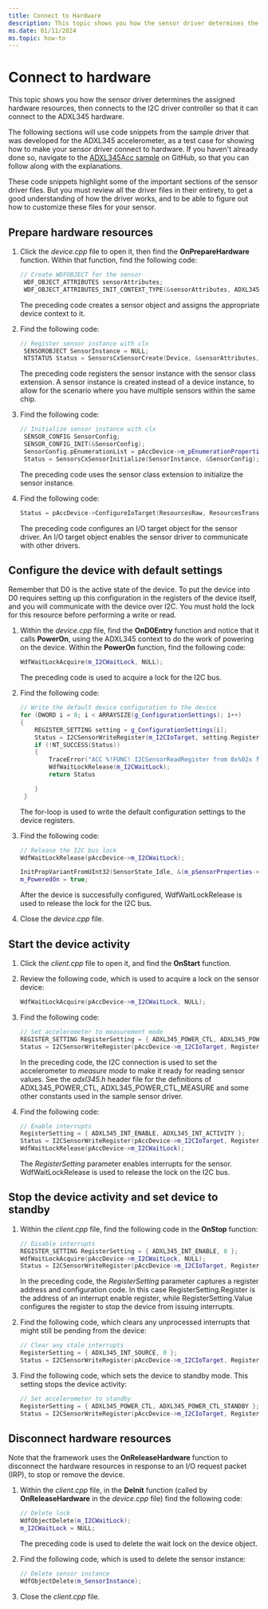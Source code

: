 ```yaml
---
title: Connect to Hardware
description: This topic shows you how the sensor driver determines the assigned hardware resources and connects to the I2C driver controller.
ms.date: 01/11/2024
ms.topic: how-to
---
```


# Connect to hardware

This topic shows you how the sensor driver determines the assigned hardware resources, then connects to the I2C driver controller so that it can connect to the ADXL345 hardware.

The following sections will use code snippets from the sample driver that was developed for the ADXL345 accelerometer, as a test case for showing how to make your sensor driver connect to hardware. If you haven't already done so, navigate to the [ADXL345Acc sample](https://github.com/Microsoft/Windows-driver-samples/tree/1fbea08887e10e087c3f6bb0be8968e29e20cc84/sensors/ADXL345Acc) on GitHub, so that you can follow along with the explanations.

These code snippets highlight some of the important sections of the sensor driver files. But you must review all the driver files in their entirety, to get a good understanding of how the driver works, and to be able to figure out how to customize these files for your sensor.

## Prepare hardware resources

1. Click the *device.cpp* file to open it, then find the **OnPrepareHardware** function. Within that function, find the following code:

   ```cpp
   // Create WDFOBJECT for the sensor
    WDF_OBJECT_ATTRIBUTES sensorAttributes;
    WDF_OBJECT_ATTRIBUTES_INIT_CONTEXT_TYPE(&sensorAttributes, ADXL345AccDevice);
   ```

    The preceding code creates a sensor object and assigns the appropriate device context to it.

1. Find the following code:

   ```cpp
   // Register sensor instance with clx
    SENSOROBJECT SensorInstance = NULL;
    NTSTATUS Status = SensorsCxSensorCreate(Device, &sensorAttributes, &SensorInstance);
   ```

    The preceding code registers the sensor instance with the sensor class extension. A sensor instance is created instead of a device instance, to allow for the scenario where you have multiple sensors within the same chip.

1. Find the following code:

   ```cpp
   // Initialize sensor instance with clx
    SENSOR_CONFIG SensorConfig;
    SENSOR_CONFIG_INIT(&SensorConfig);
    SensorConfig.pEnumerationList = pAccDevice->m_pEnumerationProperties;
    Status = SensorsCxSensorInitialize(SensorInstance, &SensorConfig);
   ```

    The preceding code uses the sensor class extension to initialize the sensor instance.

1. Find the following code:

   ```cpp
   Status = pAccDevice->ConfigureIoTarget(ResourcesRaw, ResourcesTranslated);
   ```

    The preceding code configures an I/O target object for the sensor driver. An I/O target object enables the sensor driver to communicate with other drivers.

## Configure the device with default settings

Remember that D0 is the active state of the device. To put the device into D0 requires setting up this configuration in the registers of the device itself, and you will communicate with the device over I2C. You must hold the lock for this resource before performing a write or read.

1. Within the *device.cpp* file, find the **OnD0Entry** function and notice that it calls **PowerOn**, using the ADXL345 context to do the work of powering on the device. Within the **PowerOn** function, find the following code:

    ```cpp
    WdfWaitLockAcquire(m_I2CWaitLock, NULL);
    ```

    The preceding code is used to acquire a lock for the I2C bus.

1. Find the following code:

   ```cpp
   // Write the default device configuration to the device
   for (DWORD i = 0; i < ARRAYSIZE(g_ConfigurationSettings); i++)
   {
       REGISTER_SETTING setting = g_ConfigurationSettings[i];
       Status = I2CSensorWriteRegister(m_I2CIoTarget, setting.Register, &setting.Value, sizeof(setting.Value));
       if (!NT_SUCCESS(Status))
       {
           TraceError("ACC %!FUNC! I2CSensorReadRegister from 0x%02x failed! %!STATUS!", setting.Register, Status);
           WdfWaitLockRelease(m_I2CWaitLock);
           return Status

       }
    }
   ```

    The for-loop is used to write the default configuration settings to the device registers.

1. Find the following code:

   ```cpp
   // Release the I2C bus lock
   WdfWaitLockRelease(pAccDevice->m_I2CWaitLock);

   InitPropVariantFromUInt32(SensorState_Idle, &(m_pSensorProperties->List[SENSOR_PROPERTY_STATE].Value));
   m_PoweredOn = true;
   ```

    After the device is successfully configured, WdfWaitLockRelease is used to release the lock for the I2C bus.

1. Close the *device.cpp* file.

## Start the device activity

1. Click the *client.cpp* file to open it, and find the **OnStart** function.
1. Review the following code, which is used to acquire a lock on the sensor device:

   ```cpp
   WdfWaitLockAcquire(pAccDevice->m_I2CWaitLock, NULL);
   ```

1. Find the following code:

   ```cpp
   // Set accelerometer to measurement mode
   REGISTER_SETTING RegisterSetting = { ADXL345_POWER_CTL, ADXL345_POWER_CTL_MEASURE };
   Status = I2CSensorWriteRegister(pAccDevice->m_I2CIoTarget, RegisterSetting.Register, &RegisterSetting.Value, sizeof(RegisterSetting.Value));
   ```

    In the preceding code, the I2C connection is used to set the accelerometer to *measure mode* to make it ready for reading sensor values. See the *adxl345.h* header file for the definitions of ADXL345\_POWER\_CTL, ADXL345\_POWER\_CTL\_MEASURE and some other constants used in the sample sensor driver.

1. Find the following code:

   ```cpp
   // Enable interrupts
   RegisterSetting = { ADXL345_INT_ENABLE, ADXL345_INT_ACTIVITY };
   Status = I2CSensorWriteRegister(pAccDevice->m_I2CIoTarget, RegisterSetting.Register, &RegisterSetting.Value, sizeof(RegisterSetting.Value));
   WdfWaitLockRelease(pAccDevice->m_I2CWaitLock);
   ```

    The *RegisterSetting* parameter enables interrupts for the sensor. WdfWaitLockRelease is used to release the lock on the I2C bus.

## Stop the device activity and set device to standby

1. Within the *client.cpp* file, find the following code in the **OnStop** function:

   ```cpp
   // Disable interrupts
   REGISTER_SETTING RegisterSetting = { ADXL345_INT_ENABLE, 0 };
   WdfWaitLockAcquire(pAccDevice->m_I2CWaitLock, NULL);
   Status = I2CSensorWriteRegister(pAccDevice->m_I2CIoTarget, RegisterSetting.Register, &RegisterSetting.Value, sizeof(RegisterSetting.Value));
   ```

    In the preceding code, the *RegisterSetting* parameter captures a register address and configuration code. In this case RegisterSetting.Register is the address of an interrupt enable register, while RegisterSetting.Value configures the register to stop the device from issuing interrupts.

1. Find the following code, which clears any unprocessed interrupts that might still be pending from the device:

   ```cpp
   // Clear any stale interrupts
   RegisterSetting = { ADXL345_INT_SOURCE, 0 };
   Status = I2CSensorWriteRegister(pAccDevice->m_I2CIoTarget, RegisterSetting.Register, &RegisterSetting.Value, sizeof(RegisterSetting.Value));
   ```

1. Find the following code, which sets the device to standby mode. This setting stops the device activity:

   ```cpp
   // Set accelerometer to standby
   RegisterSetting = { ADXL345_POWER_CTL, ADXL345_POWER_CTL_STANDBY };
   Status = I2CSensorWriteRegister(pAccDevice->m_I2CIoTarget, RegisterSetting.Register, &RegisterSetting.Value, sizeof(RegisterSetting.Value));
   ```

## Disconnect hardware resources

Note that the framework uses the **OnReleaseHardware** function to disconnect the hardware resources in response to an I/O request packet (IRP), to stop or remove the device.

1. Within the *client.cpp* file, in the **DeInit** function (called by **OnReleaseHardware** in the *device.cpp* file) find the following code:

   ```cpp
   // Delete lock
   WdfObjectDelete(m_I2CWaitLock);
   m_I2CWaitLock = NULL;
   ```

    The preceding code is used to delete the wait lock on the device object.

1. Find the following code, which is used to delete the sensor instance:

   ```cpp
   // Delete sensor instance
   WdfObjectDelete(m_SensorInstance);
   ```

1. Close the *client.cpp* file.
